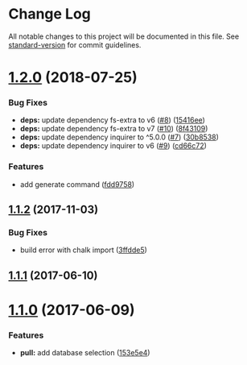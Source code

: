 # Change Log

All notable changes to this project will be documented in this file. See [standard-version](https://github.com/conventional-changelog/standard-version) for commit guidelines.

<a name="1.2.0"></a>
# [1.2.0](https://github.com/justinlettau/cordova-sqlite-devtools/compare/v1.1.2...v1.2.0) (2018-07-25)


### Bug Fixes

* **deps:** update dependency fs-extra to v6 ([#8](https://github.com/justinlettau/cordova-sqlite-devtools/issues/8)) ([15416ee](https://github.com/justinlettau/cordova-sqlite-devtools/commit/15416ee))
* **deps:** update dependency fs-extra to v7 ([#10](https://github.com/justinlettau/cordova-sqlite-devtools/issues/10)) ([8f43109](https://github.com/justinlettau/cordova-sqlite-devtools/commit/8f43109))
* **deps:** update dependency inquirer to ^5.0.0 ([#7](https://github.com/justinlettau/cordova-sqlite-devtools/issues/7)) ([30b8538](https://github.com/justinlettau/cordova-sqlite-devtools/commit/30b8538))
* **deps:** update dependency inquirer to v6 ([#9](https://github.com/justinlettau/cordova-sqlite-devtools/issues/9)) ([cd66c72](https://github.com/justinlettau/cordova-sqlite-devtools/commit/cd66c72))


### Features

* add generate command ([fdd9758](https://github.com/justinlettau/cordova-sqlite-devtools/commit/fdd9758))



<a name="1.1.2"></a>
## [1.1.2](https://github.com/justinlettau/cordova-sqlite-devtools/compare/v1.1.1...v1.1.2) (2017-11-03)


### Bug Fixes

* build error with chalk import ([3ffdde5](https://github.com/justinlettau/cordova-sqlite-devtools/commit/3ffdde5))



<a name="1.1.1"></a>
## [1.1.1](https://github.com/justinlettau/cordova-sqlite-devtools/compare/v1.1.0...v1.1.1) (2017-06-10)



<a name="1.1.0"></a>
# [1.1.0](https://github.com/justinlettau/cordova-sqlite-devtools/compare/v1.0.2...v1.1.0) (2017-06-09)


### Features

* **pull:** add database selection ([153e5e4](https://github.com/justinlettau/cordova-sqlite-devtools/commit/153e5e4))
